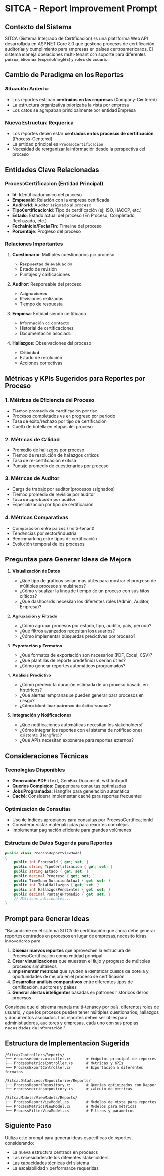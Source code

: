 # SITCA - Report Improvement Prompt

## Contexto del Sistema

SITCA (Sistema Integrado de Certificación) es una plataforma Web API desarrollada en ASP.NET Core 8.0 que gestiona procesos de certificación, auditorías y cumplimiento para empresas en países centroamericanos. El sistema maneja operaciones multi-tenant con soporte para diferentes países, idiomas (español/inglés) y roles de usuario.

## Cambio de Paradigma en los Reportes

### Situación Anterior
- Los reportes estaban **centrados en las empresas** (Company-Centered)
- La estructura organizativa priorizaba la vista por empresa
- Los datos se agrupaban principalmente por entidad Empresa

### Nueva Estructura Requerida
- Los reportes deben estar **centrados en los procesos de certificación** (Process-Centered)
- La entidad principal es `ProcesoCertificacion`
- Necesidad de reorganizar la información desde la perspectiva del proceso

## Entidades Clave Relacionadas

### ProcesoCertificacion (Entidad Principal)
- **Id**: Identificador único del proceso
- **EmpresaId**: Relación con la empresa certificada
- **AuditorId**: Auditor asignado al proceso
- **TipoCertificacionId**: Tipo de certificación (ej: ISO, HACCP, etc.)
- **Estado**: Estado actual del proceso (En Proceso, Completado, Rechazado, etc.)
- **FechaInicio/FechaFin**: Timeline del proceso
- **Porcentaje**: Progreso del proceso

### Relaciones Importantes
1. **Cuestionario**: Múltiples cuestionarios por proceso
   - Respuestas de evaluación
   - Estado de revisión
   - Puntajes y calificaciones

2. **Auditor**: Responsable del proceso
   - Asignaciones
   - Revisiones realizadas
   - Tiempo de respuesta

3. **Empresa**: Entidad siendo certificada
   - Información de contacto
   - Historial de certificaciones
   - Documentación asociada

4. **Hallazgos**: Observaciones del proceso
   - Criticidad
   - Estado de resolución
   - Acciones correctivas

## Métricas y KPIs Sugeridos para Reportes por Proceso

### 1. Métricas de Eficiencia del Proceso
- Tiempo promedio de certificación por tipo
- Procesos completados vs en progreso por periodo
- Tasa de éxito/rechazo por tipo de certificación
- Cuello de botella en etapas del proceso

### 2. Métricas de Calidad
- Promedio de hallazgos por proceso
- Tiempo de resolución de hallazgos críticos
- Tasa de re-certificación exitosa
- Puntaje promedio de cuestionarios por proceso

### 3. Métricas de Auditor
- Carga de trabajo por auditor (procesos asignados)
- Tiempo promedio de revisión por auditor
- Tasa de aprobación por auditor
- Especialización por tipo de certificación

### 4. Métricas Comparativas
- Comparación entre países (multi-tenant)
- Tendencias por sector/industria
- Benchmarking entre tipos de certificación
- Evolución temporal de los procesos

## Preguntas para Generar Ideas de Mejora

1. **Visualización de Datos**
   - ¿Qué tipo de gráficos serían más útiles para mostrar el progreso de múltiples procesos simultáneos?
   - ¿Cómo visualizar la línea de tiempo de un proceso con sus hitos críticos?
   - ¿Qué dashboards necesitan los diferentes roles (Admin, Auditor, Empresa)?

2. **Agrupación y Filtrado**
   - ¿Cómo agrupar procesos por estado, tipo, auditor, país, periodo?
   - ¿Qué filtros avanzados necesitan los usuarios?
   - ¿Cómo implementar búsquedas predictivas por proceso?

3. **Exportación y Formatos**
   - ¿Qué formatos de exportación son necesarios (PDF, Excel, CSV)?
   - ¿Qué plantillas de reporte predefinidas serían útiles?
   - ¿Cómo generar reportes automáticos programados?

4. **Análisis Predictivo**
   - ¿Cómo predecir la duración estimada de un proceso basado en históricos?
   - ¿Qué alertas tempranas se pueden generar para procesos en riesgo?
   - ¿Cómo identificar patrones de éxito/fracaso?

5. **Integración y Notificaciones**
   - ¿Qué notificaciones automáticas necesitan los stakeholders?
   - ¿Cómo integrar los reportes con el sistema de notificaciones existente (Hangfire)?
   - ¿Qué APIs necesitan exponerse para reportes externos?

## Consideraciones Técnicas

### Tecnologías Disponibles
- **Generación PDF**: iText, GemBox.Document, wkhtmltopdf
- **Queries Complejos**: Dapper para consultas optimizadas
- **Jobs Programados**: Hangfire para generación automática
- **Caché**: Considerar implementar caché para reportes frecuentes

### Optimización de Consultas
- Uso de índices apropiados para consultas por ProcesoCertificacionId
- Considerar vistas materializadas para reportes complejos
- Implementar paginación eficiente para grandes volúmenes

### Estructura de Datos Sugerida para Reportes

```csharp
public class ProcesoReportViewModel
{
    public int ProcesoId { get; set; }
    public string TipoCertificacion { get; set; }
    public string Estado { get; set; }
    public decimal Progreso { get; set; }
    public TimeSpan DuracionActual { get; set; }
    public int TotalHallazgos { get; set; }
    public int HallazgosPendientes { get; set; }
    public decimal PuntajePromedio { get; set; }
    // Métricas adicionales...
}
```

## Prompt para Generar Ideas

"Basándome en el sistema SITCA de certificación que ahora debe generar reportes centrados en procesos en lugar de empresas, necesito ideas innovadoras para:

1. **Diseñar nuevos reportes** que aprovechen la estructura de ProcesoCertificacion como entidad principal
2. **Crear visualizaciones** que muestren el flujo y progreso de múltiples procesos simultáneos
3. **Implementar métricas** que ayuden a identificar cuellos de botella y oportunidades de mejora en el proceso de certificación
4. **Desarrollar análisis comparativos** entre diferentes tipos de certificación, auditores y países
5. **Generar alertas inteligentes** basadas en patrones históricos de los procesos

Considera que el sistema maneja multi-tenancy por país, diferentes roles de usuario, y que los procesos pueden tener múltiples cuestionarios, hallazgos y documentos asociados. Los reportes deben ser útiles para administradores, auditores y empresas, cada uno con sus propias necesidades de información."

## Estructura de Implementación Sugerida

```
/Sitca/Controllers/Reports/
├── ProcessReportController.cs       # Endpoint principal de reportes
├── ProcessMetricsController.cs      # Métricas y KPIs
└── ProcessExportController.cs       # Exportación a diferentes formatos

/Sitca.DataAccess/Repositories/Reports/
├── ProcessReportRepository.cs       # Queries optimizados con Dapper
└── ProcessMetricsRepository.cs      # Cálculo de métricas

/Sitca.Models/ViewModels/Reports/
├── ProcessReportViewModel.cs        # Modelos de vista para reportes
├── ProcessMetricsViewModel.cs       # Modelos para métricas
└── ProcessFilterViewModel.cs        # Filtros y parámetros
```

## Siguiente Paso

Utiliza este prompt para generar ideas específicas de reportes, considerando:
- La nueva estructura centrada en procesos
- Las necesidades de los diferentes stakeholders
- Las capacidades técnicas del sistema
- La escalabilidad y performance requeridas